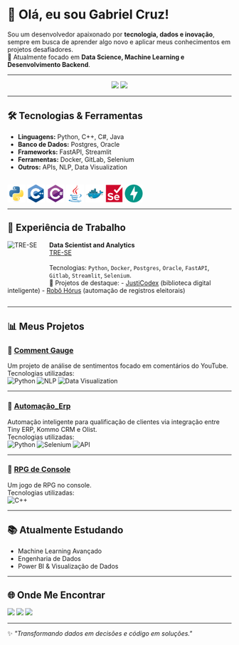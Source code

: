# 👋 Olá, eu sou Gabriel Cruz!

Sou um desenvolvedor apaixonado por **tecnologia, dados e inovação**, sempre em busca de aprender algo novo e aplicar meus conhecimentos em projetos desafiadores.  
🎯 Atualmente focado em **Data Science, Machine Learning e Desenvolvimento Backend**.

---

<div align="center">
  <img height="150em" src="https://github-readme-stats.vercel.app/api?username=Gabriel-Cruz-Araujo&show_icons=true&theme=dark&include_all_commits=true&count_private=true"/>
  <img height="150em" src="https://github-readme-stats.vercel.app/api/top-langs/?username=Gabriel-Cruz-Araujo&layout=compact&langs_count=7&theme=dark"/>
</div>

---

## 🛠️ Tecnologias & Ferramentas

- **Linguagens:** Python, C++, C#, Java  
- **Banco de Dados:** Postgres, Oracle  
- **Frameworks:** FastAPI, Streamlit  
- **Ferramentas:** Docker, GitLab, Selenium  
- **Outros:** APIs, NLP, Data Visualization  

<div style="display: inline_block"><br>
  <img align="center" alt="Python" height="40" width="40" src="https://raw.githubusercontent.com/devicons/devicon/master/icons/python/python-original.svg">
  <img align="center" alt="C++" height="40" width="40" src="https://raw.githubusercontent.com/devicons/devicon/master/icons/cplusplus/cplusplus-original.svg">
  <img align="center" alt="C#" height="40" width="40" src="https://raw.githubusercontent.com/devicons/devicon/master/icons/csharp/csharp-original.svg">
  <img align="center" alt="Java" height="40" width="40" src="https://raw.githubusercontent.com/devicons/devicon/master/icons/java/java-original.svg">
  <img align="center" alt="Docker" height="40" width="40" src="https://raw.githubusercontent.com/devicons/devicon/master/icons/docker/docker-original.svg">
  <img align="center" alt="Selenium" height="40" width="40" src="https://raw.githubusercontent.com/devicons/devicon/master/icons/selenium/selenium-original.svg">
  <img align="center" alt="FastAPI" height="40" width="40" src="https://raw.githubusercontent.com/devicons/devicon/master/icons/fastapi/fastapi-original.svg">
</div>

---

## 🏢 Experiência de Trabalho

<div>
  <a href="https://www.tre-se.jus.br/#/">
    <img align="left" height="94px" width="94px" alt="TRE-SE" src="https://assets.infra.grancursosonline.com.br/projeto/thumbnail-carrossel/tre-se.png"/>
  </a>

  <p>
    <strong>Data Scientist and Analytics</strong><br/>
    <a href="https://www.tre-se.jus.br/#/">TRE-SE</a><br/>
    <br/>
    Tecnologias: <code>Python</code>, <code>Docker</code>, <code>Postgres</code>, <code>Oracle</code>, <code>FastAPI</code>, <code>Gitlab</code>, <code>Streamlit</code>, <code>Selenium</code>.<br/>
    🚀 Projetos de destaque: 
    - <a href="https://www.tre-se.jus.br/comunicacao/noticias/2023/Outubro/tre-se-disponibiliza-biblioteca-justicodex">JustiCodex</a> (biblioteca digital inteligente)  
    - <a href="https://www.tre-se.jus.br/comunicacao/noticias/2024/Outubro/tre-se-automatiza-tarefas-de-registro-de-candidaturas-para-as-eleicoes-2024-com-o-robo-horus">Robô Hórus</a> (automação de registros eleitorais)  
  </p>
</div>

<div style="clear:both;"></div>

---

## 📊 Meus Projetos

### 📌 [Comment Gauge](https://github.com/Gabriel-Cruz-Araujo/AnDS)  
Um projeto de análise de sentimentos focado em comentários do YouTube.  
Tecnologias utilizadas:  
![Python](https://img.shields.io/badge/Python-3776AB?style=flat&logo=python&logoColor=white) 
![NLP](https://img.shields.io/badge/NLP-FF6F00?style=flat) 
![Data Visualization](https://img.shields.io/badge/DataViz-4CAF50?style=flat)

---

### 📌 [Automação_Erp](https://github.com/Gabriel-Cruz-Araujo/Automacao_ERP)  
Automação inteligente para qualificação de clientes via integração entre Tiny ERP, Kommo CRM e Olist.  
Tecnologias utilizadas:  
![Python](https://img.shields.io/badge/Python-3776AB?style=flat&logo=python&logoColor=white) 
![Selenium](https://img.shields.io/badge/Selenium-43B02A?style=flat&logo=selenium&logoColor=white) 
![API](https://img.shields.io/badge/API-FFDD00?style=flat)

---

### 📌 [RPG de Console](https://github.com/Gabriel-Cruz-Araujo/Rpg_cpp)  
Um jogo de RPG no console.  
Tecnologias utilizadas:  
![C++](https://img.shields.io/badge/C++-00599C?style=flat&logo=cplusplus&logoColor=white)

---

## 📚 Atualmente Estudando
- Machine Learning Avançado  
- Engenharia de Dados  
- Power BI & Visualização de Dados  

---

## 🌐 Onde Me Encontrar

<div> 
  <a href="https://www.linkedin.com/in/gabriel-cruz-711273292" target="_blank"><img src="https://img.shields.io/badge/-LinkedIn-%230077B5?style=for-the-badge&logo=linkedin&logoColor=white" target="_blank"></a>
  <a href = "mailto:gabrielcaraujo.tech@gmail.com"><img src="https://img.shields.io/badge/-Gmail-%23333?style=for-the-badge&logo=gmail&logoColor=white" target="_blank"></a>
  <a href="https://instagram.com/_gabriell.c" target="_blank"><img src="https://img.shields.io/badge/-Instagram-%23E4405F?style=for-the-badge&logo=instagram&logoColor=white" target="_blank"></a> 
</div>

---

✨ *"Transformando dados em decisões e código em soluções."*  

